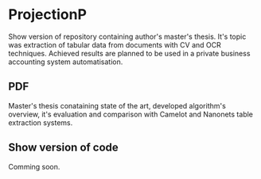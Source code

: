 # ProjectionP
Show version of repository containing author's master's thesis. It's topic was extraction of tabular data from documents with CV and OCR techniques. Achieved results are planned to be used in a private business accounting system automatisation.

## PDF
Master's thesis conataining state of the art, developed algorithm's overview, it's evaluation and comparison with Camelot and Nanonets table extraction systems.

## Show version of code
Comming soon.
